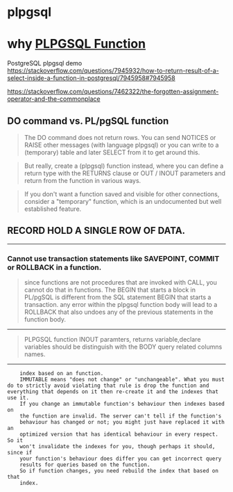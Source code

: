 # plpgsql
# why [PLPGSQL Function](https://stackoverflow.com/questions/7510092/what-are-the-pros-and-cons-of-performing-calculations-in-sql-vs-in-your-applica/7518619#7518619)     
PostgreSQL plpgsql demo
https://stackoverflow.com/questions/7945932/how-to-return-result-of-a-select-inside-a-function-in-postgresql/7945958#7945958

https://stackoverflow.com/questions/7462322/the-forgotten-assignment-operator-and-the-commonplace


## DO command vs. PL/pgSQL function
> The DO command does not return rows. You can send NOTICES or RAISE other messages (with language plpgsql) or you can write to a (temporary) table and later SELECT from it to get around this.           

>But really, create a (plpgsql) function instead, where you can define a return type with the RETURNS clause or OUT / INOUT parameters and return from the function in various ways.

> If you don't want a function saved and visible for other connections, consider a "temporary" function, which is an undocumented but well established feature.

## RECORD HOLD A SINGLE ROW OF DATA.
_______________________
### Cannot use transaction statements like SAVEPOINT, COMMIT or ROLLBACK in a function.
>  since functions are not procedures that are invoked with CALL, you cannot do that in functions.
The BEGIN that starts a block in PL/pgSQL is different from the SQL statement BEGIN that starts a transaction.
any error within the plpgsql function body will lead to a ROLLBACK that also undoes any of the previous statements in the function body.
------------------------
> PLPGSQL function INOUT paramters, returns variable,declare variables
should be distinguish with the BODY query related
columns names. 
---------------
        index based on an function.   
        IMMUTABLE means "does not change" or "unchangeable". What you must do to strictly avoid violating that rule is drop the function and everything that depends on it then re-create it and the indexes that use it.
        If you change an immutable function's behaviour then indexes based on
        the function are invalid. The server can't tell if the function's
        behaviour has changed or not; you might just have replaced it with an
        optimized version that has identical behaviour in every respect. So it
        won't invalidate the indexes for you, though perhaps it should, since if
        your function's behaviour does differ you can get incorrect query
        results for queries based on the function.    
        So if function changes, you need rebuild the index that based on that
        index.

